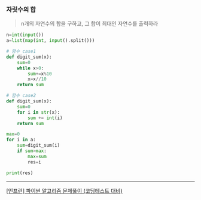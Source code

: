 ### 자릿수의 합

> n개의 자연수의 합을 구하고, 그 합이 최대인 자연수를 출력하라    

```python
n=int(input())
a=list(map(int, input().split()))

# 함수 case1
def digit_sum(x):
    sum=0
    while x>0:
        sum+=x%10
        x=x//10
    return sum

# 함수 case2
def digit_sum(x):
    sum=0
    for i in str(x):
        sum += int(i)
    return sum

max=0
for i in a:
    sum=digit_sum(i)
    if sum>max:
        max=sum
        res=i

print(res)
```

___
[[인프런] 파이썬 알고리즘 문제풀이 (코딩테스트 대비)](https://www.inflearn.com/course/%ED%8C%8C%EC%9D%B4%EC%8D%AC-%EC%95%8C%EA%B3%A0%EB%A6%AC%EC%A6%98-%EB%AC%B8%EC%A0%9C%ED%92%80%EC%9D%B4-%EC%BD%94%EB%94%A9%ED%85%8C%EC%8A%A4%ED%8A%B8#)
